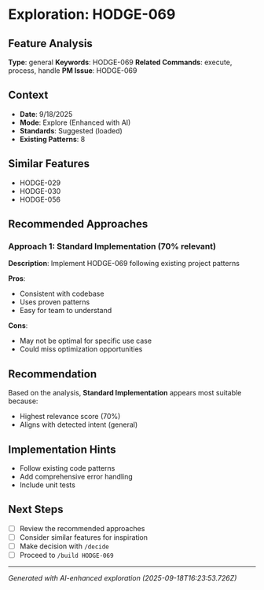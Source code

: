 # Exploration: HODGE-069

## Feature Analysis
**Type**: general
**Keywords**: HODGE-069
**Related Commands**: execute, process, handle
**PM Issue**: HODGE-069

## Context
- **Date**: 9/18/2025
- **Mode**: Explore (Enhanced with AI)
- **Standards**: Suggested (loaded)
- **Existing Patterns**: 8


## Similar Features
- HODGE-029
- HODGE-030
- HODGE-056




## Recommended Approaches


### Approach 1: Standard Implementation (70% relevant)
**Description**: Implement HODGE-069 following existing project patterns

**Pros**:
- Consistent with codebase
- Uses proven patterns
- Easy for team to understand

**Cons**:
- May not be optimal for specific use case
- Could miss optimization opportunities


## Recommendation
Based on the analysis, **Standard Implementation** appears most suitable because:
- Highest relevance score (70%)
- Aligns with detected intent (general)


## Implementation Hints
- Follow existing code patterns
- Add comprehensive error handling
- Include unit tests

## Next Steps
- [ ] Review the recommended approaches
- [ ] Consider similar features for inspiration
- [ ] Make decision with `/decide`
- [ ] Proceed to `/build HODGE-069`

---
*Generated with AI-enhanced exploration (2025-09-18T16:23:53.726Z)*
